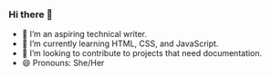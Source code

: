 ### Hi there 👋

- 🔭 I’m an aspiring technical writer.
- 🌱 I’m currently learning HTML, CSS, and JavaScript.
- 👯 I’m looking to contribute to projects that need documentation.
- 😄 Pronouns: She/Her


